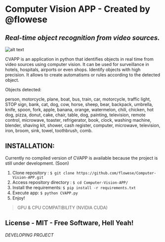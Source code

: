 # Computer Vision APP - Created by @flowese
## _Real-time object recognition from video sources._

![alt text](https://github.com/flowese/Computer-Vision-APP/blob/main/config/screenshot.png)

CVAPP is an application in python that identifies objects in real time from video sources using computer vision. 
It can be used for surveillance in hotels, hospitals, airports or even shops. Identify objects with high precision. It allows to create automatisms or rules according to the detected object.

Objects detected: 

person, motorcycle, plane, boat, bus, train, car, motorcycle, traffic light, STOP sign, bank, cat, dog, cow, horse, sheep, bear, backpack, umbrella, knife, spoon, fork, apple, banana, orange, watermelon, chili, chicken, hot dog, pizza, donut, cake, chair, table, dog, painting, television, remote control, microwave, toaster, refrigerator, book, clock, washing machine, blender, shaving kit, shower, cash register, computer, microwave, television, iron, broom, sink, towel, toothbrush, comb.


## INSTALLATION:

Currently no compiled version of CVAPP is available because the project is still under development. (Soon)

  1. Clone repository : ``` $ git clone https://github.com/flowese/Computer-Vision-APP.git ```
  2. Access repository directory : ``` $ cd Computer-Vision-APP/ ```
  3. Install the requirements: ``` $ pip install -r requirements.txt ```
  4. Execute app: ``` $ python CVAPP.py ```
  5. Enjoy!

> GPU & CPU COMPATIBILITY (NVIDIA CUDA)

## License - MIT - **Free Software, Hell Yeah!**

*DEVELOPING PROJECT*
